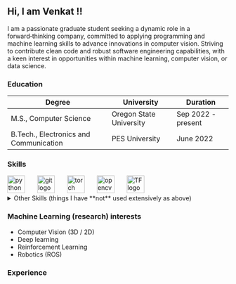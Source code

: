## Hi, I am Venkat !!

I am a passionate graduate student seeking a dynamic role in a forward‑thinking company, committed to applying programming
and machine learning skills to advance innovations in computer vision. Striving to contribute clean code and robust software
engineering capabilities, with a keen interest in opportunities within machine learning, computer vision, or data science.

### Education

| Degree                          | University                                     | Duration         |
|---------------------------------|------------------------------------------------|------------------|
| M.S., Computer Science          | Oregon State University                       | Sep 2022 - present |
| B.Tech., Electronics and Communication | PES University                          | June 2022        |

### Skills

<img src="https://cdn.jsdelivr.net/gh/devicons/devicon/icons/python/python-original.svg" height="40" alt="python logo" />
<img width="20" />
<img src="https://cdn.jsdelivr.net/gh/devicons/devicon/icons/git/git-original.svg" height="40" alt="git logo" />
<img width="20" />
<img src="https://cdn.jsdelivr.net/gh/devicons/devicon/icons/pytorch/pytorch-original.svg" height="40" alt="torch logo" />
<img width="20" />
<img src="https://cdn.jsdelivr.net/gh/devicons/devicon/icons/opencv/opencv-original.svg" height="40" alt="opencv logo" />
<img width="20" />
<img src="https://cdn.jsdelivr.net/gh/devicons/devicon/icons/tensorflow/tensorflow-original.svg" height="40" alt="TF logo" />

<details>
<summary>Other Skills (things I have **not** used extensively as above)</summary>
- C++
- Docker
- MLFlow
- ROS
- Unity
- OpenAI Gym
- Postgres
</details>

### Machine Learning (research) interests

- Computer Vision (3D / 2D)
- Deep learning
- Reinforcement Learning
- Robotics (ROS)

### Experience

